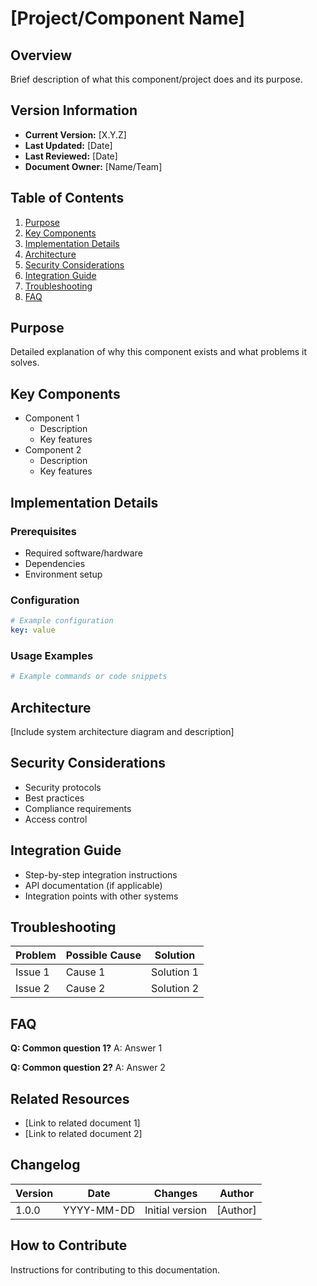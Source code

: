 # [Project/Component Name]

## Overview
Brief description of what this component/project does and its purpose.

## Version Information
- **Current Version:** [X.Y.Z]
- **Last Updated:** [Date]
- **Last Reviewed:** [Date]
- **Document Owner:** [Name/Team]

## Table of Contents
1. [Purpose](#purpose)
2. [Key Components](#key-components)
3. [Implementation Details](#implementation-details)
4. [Architecture](#architecture)
5. [Security Considerations](#security-considerations)
6. [Integration Guide](#integration-guide)
7. [Troubleshooting](#troubleshooting)
8. [FAQ](#faq)

## Purpose
Detailed explanation of why this component exists and what problems it solves.

## Key Components
- Component 1
  - Description
  - Key features
- Component 2
  - Description
  - Key features

## Implementation Details
### Prerequisites
- Required software/hardware
- Dependencies
- Environment setup

### Configuration
```yaml
# Example configuration
key: value
```

### Usage Examples
```bash
# Example commands or code snippets
```

## Architecture
[Include system architecture diagram and description]

## Security Considerations
- Security protocols
- Best practices
- Compliance requirements
- Access control

## Integration Guide
- Step-by-step integration instructions
- API documentation (if applicable)
- Integration points with other systems

## Troubleshooting
| Problem | Possible Cause | Solution |
|---------|---------------|----------|
| Issue 1 | Cause 1 | Solution 1 |
| Issue 2 | Cause 2 | Solution 2 |

## FAQ
**Q: Common question 1?**
A: Answer 1

**Q: Common question 2?**
A: Answer 2

## Related Resources
- [Link to related document 1]
- [Link to related document 2]

## Changelog
| Version | Date | Changes | Author |
|---------|------|---------|---------|
| 1.0.0 | YYYY-MM-DD | Initial version | [Author] |

## How to Contribute
Instructions for contributing to this documentation.
